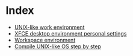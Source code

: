 # Index

- [UNIX-like work environment](documentation/readme.md)
- [XFCE desktop environment personal settings](documentation/printscreens/interface/readme.md)
- [Workspace environment](workspace/readme.md)
- [Compile UNIX-like OS step by step](application/readme.md)